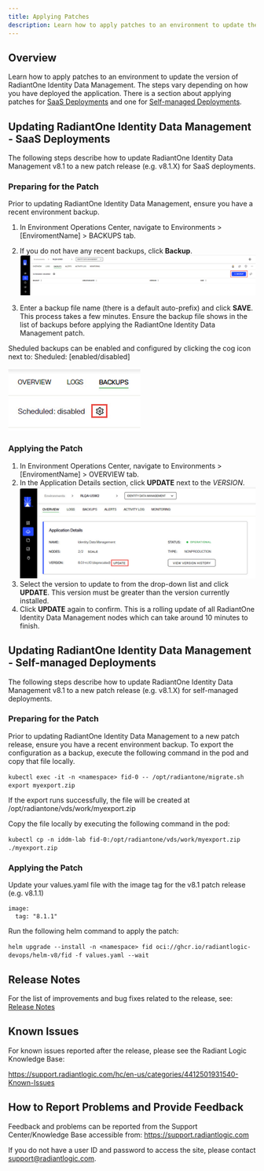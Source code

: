 ```yaml
---
title: Applying Patches
description: Learn how to apply patches to an environment to update the version of RadiantOne Identity Data Management. 
---
```


## Overview

Learn how to apply patches to an environment to update the version of RadiantOne Identity Data Management. The steps vary depending on how you have deployed the application. There is a section about applying patches for [SaaS Deployments](#updating-radiantone-identity-data-management---saas-deployments) and one for [Self-managed Deployments](#updating-radiantone-identity-data-management---self-managed-deployments).


## Updating RadiantOne Identity Data Management - SaaS Deployments

The following steps describe how to update RadiantOne Identity Data Management v8.1 to a new patch release (e.g. v8.1.X) for SaaS deployments.

### Preparing for the Patch

Prior to updating RadiantOne Identity Data Management, ensure you have a recent environment backup.

1. In Environment Operations Center, navigate to Environments > [EnviromentName] > BACKUPS tab.
1. If you do not have any recent backups, click **Backup**.
 ![Create a Backup](Media/backup-env.jpg)

1. Enter a backup file name (there is a default auto-prefix) and click **SAVE**. This process takes a few minutes. Ensure the backup file shows in the list of backups before applying the RadiantOne Identity Data Management patch.

Sheduled backups can be enabled and configured by clicking the cog icon next to: Sheduled: [enabled/disabled]

![Scheduling Backups](Media/schedule-backups.jpg)

### Applying the Patch

1. In Environment Operations Center, navigate to Environments > [EnviromentName] > OVERVIEW tab.
1. In the Application Details section, click **UPDATE** next to the *VERSION*.
  ![Apply Patch](Media/apply-patch.jpg)
1. Select the version to update to from the drop-down list and click **UPDATE**. This version must be greater than the version currently installed.
1. Click **UPDATE** again to confirm. This is a rolling update of all RadiantOne Identity Data Management nodes which can take around 10 minutes to finish. 

## Updating RadiantOne Identity Data Management - Self-managed Deployments

The following steps describe how to update RadiantOne Identity Data Management v8.1 to a new patch release (e.g. v8.1.X) for self-managed deployments.

### Preparing for the Patch

Prior to updating RadiantOne Identity Data Management to a new patch release, ensure you have a recent environment backup.
To export the configuration as a backup, execute the following command in the pod and copy that file locally.

`kubectl exec -it -n <namespace> fid-0 -- /opt/radiantone/migrate.sh export myexport.zip`

If the export runs successfully, the file will be created at /opt/radiantone/vds/work/myexport.zip

Copy the file locally by executing the following command in the pod:

`kubectl cp -n iddm-lab fid-0:/opt/radiantone/vds/work/myexport.zip ./myexport.zip`


### Applying the Patch

Update your values.yaml file with the image tag for the v8.1 patch release (e.g. v8.1.1)

```
image:
  tag: "8.1.1"
```

Run the following helm command to apply the patch:

`helm upgrade --install -n <namespace> fid oci://ghcr.io/radiantlogic-devops/helm-v8/fid -f values.yaml --wait`

## Release Notes

For the list of improvements and bug fixes related to the release, see: [Release Notes](../maintenance/release-notes/release-notes)

## Known Issues 

For known issues reported after the release, please see the Radiant Logic Knowledge Base: 

https://support.radiantlogic.com/hc/en-us/categories/4412501931540-Known-Issues  

## How to Report Problems and Provide Feedback 

Feedback and problems can be reported from the Support Center/Knowledge Base accessible from: https://support.radiantlogic.com  

If you do not have a user ID and password to access the site, please contact support@radiantlogic.com. 

